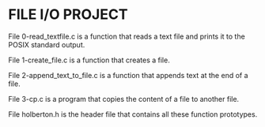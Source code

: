# FILE I/O PROJECT #

File 0-read_textfile.c is a function that reads a text file and prints it to the POSIX standard output.

File 1-create_file.c is a function that creates a file.

File 2-append_text_to_file.c is a function that appends text at the end of a file.

File 3-cp.c is a program that copies the content of a file to another file.

File holberton.h is the header file that contains all these function prototypes.
